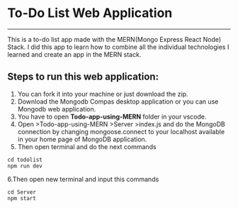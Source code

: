 # To-Do List Web Application 
---
This is a to-do list app made with the MERN(Mongo Express React Node) Stack.
I did this app to learn how to combine all the individual technologies I learned and create an app in the MERN stack.

## Steps to run this web application:
1. You can fork it into your machine or just download the zip.
2. Download the Mongodb Compas desktop application or you can use Mongodb web application.
3. You have to open __Todo-app-using-MERN__ folder in your vscode.
4. Open >Todo-app-using-MERN >Server >index.js and do the MongoDB connection by changing mongoose.connect to your localhost available in your home page of MongoDB application.
5. Then open terminal and do the next commands
```
cd todolist
npm run dev
```
6.Then open new terminal and input this commands
```
cd Server
npm start
```

    

